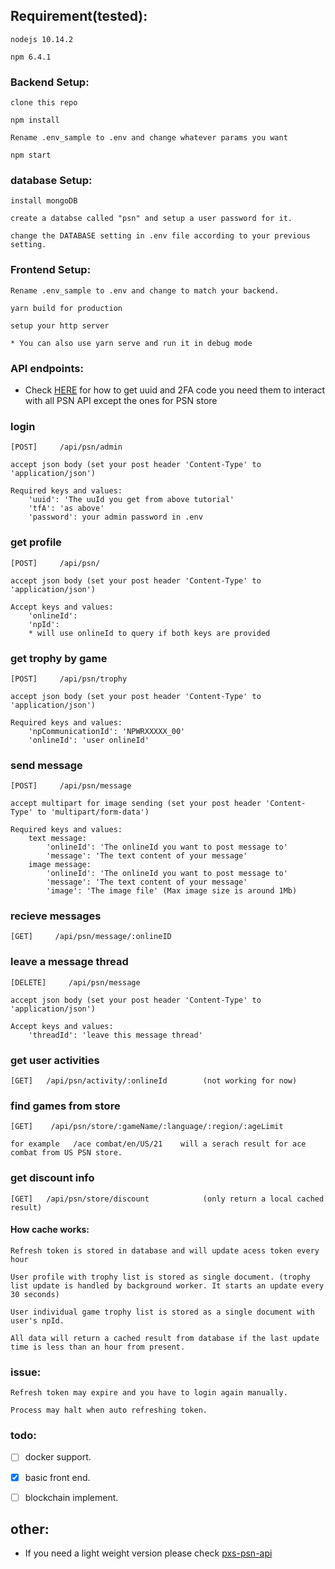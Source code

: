 ## **Requirement(tested):**
    nodejs 10.14.2

    npm 6.4.1


### **Backend Setup:**
    clone this repo

    npm install

    Rename .env_sample to .env and change whatever params you want

    npm start


### **database Setup:**
    install mongoDB

    create a databse called "psn" and setup a user password for it.

    change the DATABASE setting in .env file according to your previous setting.


### **Frontend Setup:**
    Rename .env_sample to .env and change to match your backend.

    yarn build for production

    setup your http server

    * You can also use yarn serve and run it in debug mode



### **API endpoints:**
*  Check [HERE](https://tusticles.com/psn-php/first_login.html) for how to get uuid and 2FA code you need them to interact with all PSN API except the ones for PSN store


### **login** 
    [POST]     /api/psn/admin

    accept json body (set your post header 'Content-Type' to 'application/json')

    Required keys and values: 
        'uuid': 'The uuId you get from above tutorial'
        'tfA': 'as above'
        'password': your admin password in .env


### **get profile**                    
    [POST]     /api/psn/

    accept json body (set your post header 'Content-Type' to 'application/json')

    Accept keys and values:
        'onlineId': 
        'npId':
        * will use onlineId to query if both keys are provided


### **get trophy by game** 
    [POST]     /api/psn/trophy

    accept json body (set your post header 'Content-Type' to 'application/json')

    Required keys and values:  
        'npCommunicationId': 'NPWRXXXXX_00'
        'onlineId': 'user onlineId'


### **send message** 
    [POST]     /api/psn/message

    accept multipart for image sending (set your post header 'Content-Type' to 'multipart/form-data')

    Required keys and values:  
        text message:
            'onlineId': 'The onlineId you want to post message to'
            'message': 'The text content of your message'
        image message:
            'onlineId': 'The onlineId you want to post message to'
            'message': 'The text content of your message'
            'image': 'The image file' (Max image size is around 1Mb)


### **recieve messages**                    
    [GET]     /api/psn/message/:onlineID


### **leave a message thread**                    
    [DELETE]     /api/psn/message

    accept json body (set your post header 'Content-Type' to 'application/json')

    Accept keys and values:  
        'threadId': 'leave this message thread' 


### **get user activities**                    
    [GET]   /api/psn/activity/:onlineId        (not working for now)


### **find games from store**                    
    [GET]    /api/psn/store/:gameName/:language/:region/:ageLimit

    for example   /ace combat/en/US/21    will a serach result for ace combat from US PSN store.        


### **get discount info**
    [GET]   /api/psn/store/discount            (only return a local cached result)



#### **How cache works:**
    Refresh token is stored in database and will update acess token every hour

    User profile with trophy list is stored as single document. (trophy list update is handled by background worker. It starts an update every 30 seconds)

    User individual game trophy list is stored as a single document with user's npId.
    
    All data will return a cached result from database if the last update time is less than an hour from present.


### **issue:**
    Refresh token may expire and you have to login again manually.

    Process may halt when auto refreshing token.


### **todo:**
- [ ] docker support.
- [x] basic front end.
- [ ] blockchain implement.


## **other**:

- If you need a light weight version please check [pxs-psn-api](https://github.com/fakeshadow/pxs-psn-api)


